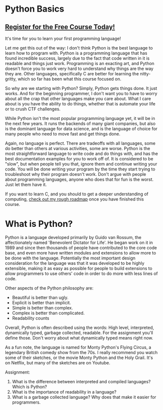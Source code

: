 # Python Basics
##  [Register for the Free Course Today!](https://www.roppers.org/courses/computing-fundamentals)
It's time for you to learn your first programming language!

Let me get this out of the way: I don't think Python is the best language to learn how to program with. Python is a programming language that has found incredible success, largely due to the fact that code written in it is readable and things just work. Programming is an exacting art, and Python doesn't force you to work very hard to understand why things are the way they are. Other languages, specifically C are better for learning the nitty-gritty, which so far has been what this course focused on.

So why are we starting with Python? Simply, Python gets things done. It just works. And for the beginning programmer, I don't want you to have to worry about all the crap that other languages make you care about. What I care about is you have the ability to do things, whether that is automate your life or to crush CTF challenges.

While Python isn't the most popular programming language yet, it will be in the next few years. It runs the backends of many giant companies, but also is the dominant language for data science, and is the language of choice for many people who need to move fast and get things done. 

Again, no language is perfect. There are tradeoffs with all languages, some do better than others at various activities, some are worse. Python is the most straightforward language to write code and do things with, and has the best documentation examples for you to work off of.  It is considered to be "slow", but when people tell you that, ignore them and continue writing your code. You will be done writing your program by the time they start trying to troubleshoot why their program doesn't work. Don't argue with people about programming languages, anyone who does that for fun is the worst. Just let them have it.

If you want to learn C, and you should to get a deeper understanding of computing, [check out my rough roadmap](https://www.hoppersroppers.org/roadmap/training/c.html) once you have finished this course. 

# What is Python?

Python is a language developed primarily by Guido van Rossum, the affectionately named 'Benevolent Dictator for Life'. He began work on it in 1989 and since then thousands of people have contributed to the core code base, and even more have written modules and extensions to allow more to be done with the language. Potentially the most important design consideration for the language was that it was developed to be highly extensible, making it as easy as possible for people to build extensions to allow programmers to use others' code in order to do more with less lines of code. 

Other aspects of the Python philosophy are: 

* Beautiful is better than ugly.
* Explicit is better than implicit.
* Simple is better than complex.
* Complex is better than complicated.
* Readability counts

Overall, Python is often described using the words: High level, interpreted, dynamically typed, garbage collected, readable. For the assignment you'll define those. Don't worry about what dynamically typed means right now. 

As a fun note, the language is named for Monty Python's Flying Circus, a legendary British comedy show from the 70s. I really recommend you watch some of their sketches, or the movie Monty Python and the Holy Grail. It's on Netflix, but many of the sketches are on Youtube. 

Assignment:

1. What is the difference between interpreted and compiled languages? Which is Python?
2. What is the importance of readability in a language?
3. What is a garbage collected language? Why does that make it easier for programmers.



